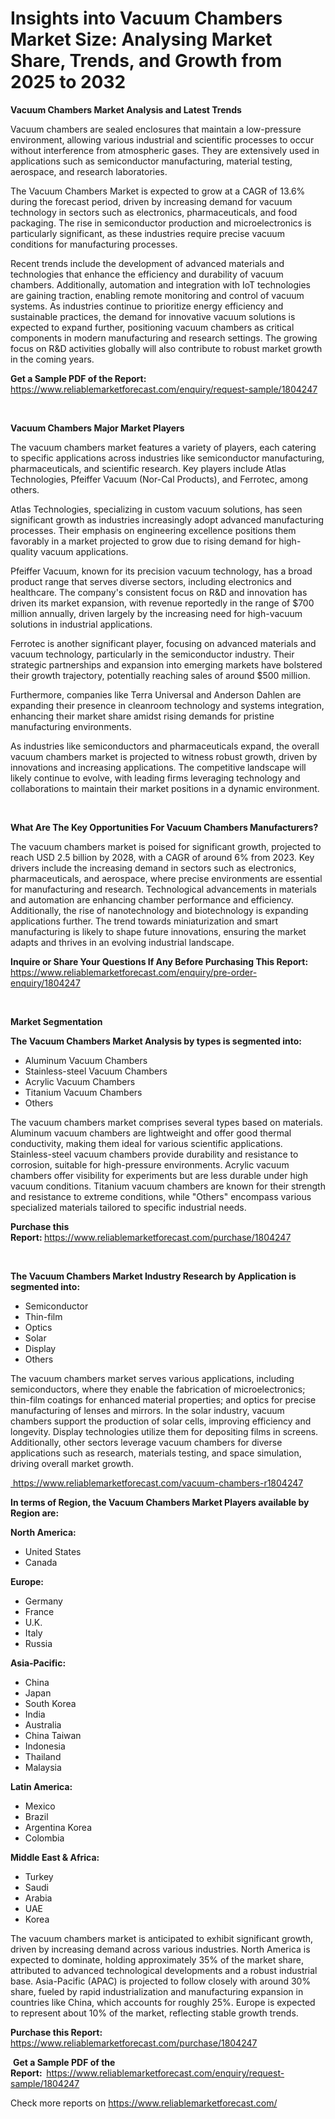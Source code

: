 <p><h1>Insights into Vacuum Chambers Market Size: Analysing Market Share, Trends, and Growth from 2025 to 2032</h1></p><p><strong>Vacuum Chambers Market Analysis and Latest Trends</strong></p>
<p><p>Vacuum chambers are sealed enclosures that maintain a low-pressure environment, allowing various industrial and scientific processes to occur without interference from atmospheric gases. They are extensively used in applications such as semiconductor manufacturing, material testing, aerospace, and research laboratories.</p><p>The Vacuum Chambers Market is expected to grow at a CAGR of 13.6% during the forecast period, driven by increasing demand for vacuum technology in sectors such as electronics, pharmaceuticals, and food packaging. The rise in semiconductor production and microelectronics is particularly significant, as these industries require precise vacuum conditions for manufacturing processes. </p><p>Recent trends include the development of advanced materials and technologies that enhance the efficiency and durability of vacuum chambers. Additionally, automation and integration with IoT technologies are gaining traction, enabling remote monitoring and control of vacuum systems. As industries continue to prioritize energy efficiency and sustainable practices, the demand for innovative vacuum solutions is expected to expand further, positioning vacuum chambers as critical components in modern manufacturing and research settings. The growing focus on R&D activities globally will also contribute to robust market growth in the coming years.</p></p>
<p><strong>Get a Sample PDF of the Report:&nbsp;</strong> <a href="https://www.reliablemarketforecast.com/enquiry/request-sample/1804247?utm_campaign=2293&utm_medium=2&utm_source=Github&utm_content=ia&utm_term=10042025&utm_id=vacuum-chambers">https://www.reliablemarketforecast.com/enquiry/request-sample/1804247</a></p>
<p>&nbsp;</p>
<p><strong>Vacuum Chambers Major Market Players</strong></p>
<p><p>The vacuum chambers market features a variety of players, each catering to specific applications across industries like semiconductor manufacturing, pharmaceuticals, and scientific research. Key players include Atlas Technologies, Pfeiffer Vacuum (Nor-Cal Products), and Ferrotec, among others. </p><p>Atlas Technologies, specializing in custom vacuum solutions, has seen significant growth as industries increasingly adopt advanced manufacturing processes. Their emphasis on engineering excellence positions them favorably in a market projected to grow due to rising demand for high-quality vacuum applications.</p><p>Pfeiffer Vacuum, known for its precision vacuum technology, has a broad product range that serves diverse sectors, including electronics and healthcare. The company's consistent focus on R&D and innovation has driven its market expansion, with revenue reportedly in the range of $700 million annually, driven largely by the increasing need for high-vacuum solutions in industrial applications.</p><p>Ferrotec is another significant player, focusing on advanced materials and vacuum technology, particularly in the semiconductor industry. Their strategic partnerships and expansion into emerging markets have bolstered their growth trajectory, potentially reaching sales of around $500 million. </p><p>Furthermore, companies like Terra Universal and Anderson Dahlen are expanding their presence in cleanroom technology and systems integration, enhancing their market share amidst rising demands for pristine manufacturing environments.</p><p>As industries like semiconductors and pharmaceuticals expand, the overall vacuum chambers market is projected to witness robust growth, driven by innovations and increasing applications. The competitive landscape will likely continue to evolve, with leading firms leveraging technology and collaborations to maintain their market positions in a dynamic environment.</p></p>
<p>&nbsp;</p>
<p><strong>What Are The Key Opportunities For Vacuum Chambers Manufacturers?</strong></p>
<p><p>The vacuum chambers market is poised for significant growth, projected to reach USD 2.5 billion by 2028, with a CAGR of around 6% from 2023. Key drivers include the increasing demand in sectors such as electronics, pharmaceuticals, and aerospace, where precise environments are essential for manufacturing and research. Technological advancements in materials and automation are enhancing chamber performance and efficiency. Additionally, the rise of nanotechnology and biotechnology is expanding applications further. The trend towards miniaturization and smart manufacturing is likely to shape future innovations, ensuring the market adapts and thrives in an evolving industrial landscape.</p></p>
<p><strong>Inquire or Share Your Questions If Any Before Purchasing This Report:</strong> <a href="https://www.reliablemarketforecast.com/enquiry/pre-order-enquiry/1804247?utm_campaign=2293&utm_medium=2&utm_source=Github&utm_content=ia&utm_term=10042025&utm_id=vacuum-chambers">https://www.reliablemarketforecast.com/enquiry/pre-order-enquiry/1804247</a></p>
<p>&nbsp;</p>
<p><strong>Market Segmentation</strong></p>
<p><strong>The Vacuum Chambers Market Analysis by types is segmented into:</strong></p>
<p><ul><li>Aluminum Vacuum Chambers</li><li>Stainless-steel Vacuum Chambers</li><li>Acrylic Vacuum Chambers</li><li>Titanium Vacuum Chambers</li><li>Others</li></ul></p>
<p><p>The vacuum chambers market comprises several types based on materials. Aluminum vacuum chambers are lightweight and offer good thermal conductivity, making them ideal for various scientific applications. Stainless-steel vacuum chambers provide durability and resistance to corrosion, suitable for high-pressure environments. Acrylic vacuum chambers offer visibility for experiments but are less durable under high vacuum conditions. Titanium vacuum chambers are known for their strength and resistance to extreme conditions, while "Others" encompass various specialized materials tailored to specific industrial needs.</p></p>
<p><strong>Purchase this Report:&nbsp;</strong><a href="https://www.reliablemarketforecast.com/purchase/1804247?utm_campaign=2293&utm_medium=2&utm_source=Github&utm_content=ia&utm_term=10042025&utm_id=vacuum-chambers">https://www.reliablemarketforecast.com/purchase/1804247</a></p>
<p>&nbsp;</p>
<p><strong>The Vacuum Chambers Market Industry Research by Application is segmented into:</strong></p>
<p><ul><li>Semiconductor</li><li>Thin-film</li><li>Optics</li><li>Solar</li><li>Display</li><li>Others</li></ul></p>
<p><p>The vacuum chambers market serves various applications, including semiconductors, where they enable the fabrication of microelectronics; thin-film coatings for enhanced material properties; and optics for precise manufacturing of lenses and mirrors. In the solar industry, vacuum chambers support the production of solar cells, improving efficiency and longevity. Display technologies utilize them for depositing films in screens. Additionally, other sectors leverage vacuum chambers for diverse applications such as research, materials testing, and space simulation, driving overall market growth.</p></p>
<p><a href="https://www.reliablemarketforecast.com/vacuum-chambers-r1804247?utm_campaign=2293&utm_medium=2&utm_source=Github&utm_content=ia&utm_term=10042025&utm_id=vacuum-chambers">&nbsp;https://www.reliablemarketforecast.com/vacuum-chambers-r1804247</a></p>
<p><strong>In terms of Region, the Vacuum Chambers Market Players available by Region are:</strong></p>
<p>
    <p> <strong> North America: </strong>
        <ul>
            <li>United States</li>
            <li>Canada</li>
        </ul>
        </p> 
    <p> <strong> Europe: </strong>
        <ul>
            <li>Germany</li>
            <li>France</li>
            <li>U.K.</li>
            <li>Italy</li>
            <li>Russia</li>
        </ul>
        </p> 
    <p> <strong> Asia-Pacific: </strong>
        <ul>
            <li>China</li>
            <li>Japan</li>
            <li>South Korea</li>
            <li>India</li>
            <li>Australia</li>
            <li>China Taiwan</li>
            <li>Indonesia</li>
            <li>Thailand</li>
            <li>Malaysia</li>
        </ul>
        </p> 
    <p> <strong> Latin America: </strong>
        <ul>
            <li>Mexico</li>
            <li>Brazil</li>
            <li>Argentina Korea</li>
            <li>Colombia</li>
        </ul>
        </p> 
    <p> <strong> Middle East & Africa: </strong>
        <ul>
            <li>Turkey</li>
            <li>Saudi</li>
            <li>Arabia</li>
            <li>UAE</li>
            <li>Korea</li>
        </ul>
    </p>
    </p>
<p><p>The vacuum chambers market is anticipated to exhibit significant growth, driven by increasing demand across various industries. North America is expected to dominate, holding approximately 35% of the market share, attributed to advanced technological developments and a robust industrial base. Asia-Pacific (APAC) is projected to follow closely with around 30% share, fueled by rapid industrialization and manufacturing expansion in countries like China, which accounts for roughly 25%. Europe is expected to represent about 10% of the market, reflecting stable growth trends.</p></p>
<p><strong>Purchase this Report: </strong><a href="https://www.reliablemarketforecast.com/purchase/1804247?utm_campaign=2293&utm_medium=2&utm_source=Github&utm_content=ia&utm_term=10042025&utm_id=vacuum-chambers">https://www.reliablemarketforecast.com/purchase/1804247</a></p>
<p>&nbsp;<strong>Get a Sample PDF of the Report:&nbsp;&nbsp;</strong><a href="https://www.reliablemarketforecast.com/enquiry/request-sample/1804247?utm_campaign=2293&utm_medium=2&utm_source=Github&utm_content=ia&utm_term=10042025&utm_id=vacuum-chambers">https://www.reliablemarketforecast.com/enquiry/request-sample/1804247</a></p>
<p><strong></strong></p>
<p>Check more reports on <a href="https://www.reliablemarketforecast.com/?utm_campaign=2293&utm_medium=2&utm_source=Github&utm_content=ia&utm_term=10042025&utm_id=vacuum-chambers">https://www.reliablemarketforecast.com/</a></p>
